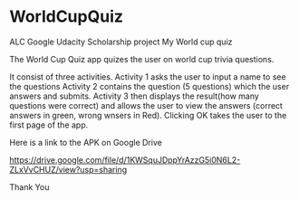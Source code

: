 # WorldCupQuiz
ALC Google Udacity Scholarship project
My World cup quiz

The World Cup Quiz app quizes the user on world cup trivia questions.

It consist of three activities.
Activity 1 asks the user to input a name to see the questions
Activity 2 contains the question (5 questions) which the user answers and submits.
Activity 3 then displays the result(how many questions were correct) and allows the user to view the answers (correct answers in green, wrong wnsers in Red).
Clicking OK takes the user to the first page of the app.

Here is a link to the APK on Google Drive

https://drive.google.com/file/d/1KWSquJDppYrAzzG5i0N6L2-ZLxVvCHUZ/view?usp=sharing

Thank You
